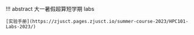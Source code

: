 !!! abstract
    大一暑假超算短学期 labs

    [实验手册](https://zjusct.pages.zjusct.io/summer-course-2023/HPC101-Labs-2023/)
